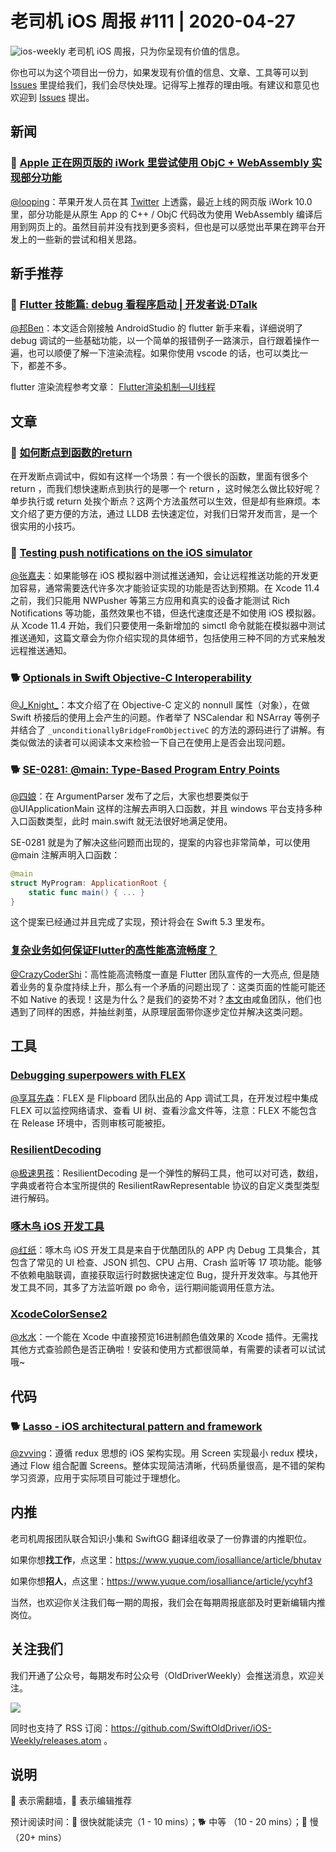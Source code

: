 # 老司机 iOS 周报 #111 | 2020-04-27

![ios-weekly](https://github.com/SwiftOldDriver/iOS-Weekly/blob/master/assets/ios-weekly.png?raw=true)
老司机 iOS 周报，只为你呈现有价值的信息。

你也可以为这个项目出一份力，如果发现有价值的信息、文章、工具等可以到 [Issues](https://github.com/SwiftOldDriver/iOS-Weekly/issues) 里提给我们，我们会尽快处理。记得写上推荐的理由哦。有建议和意见也欢迎到 [Issues](https://github.com/SwiftOldDriver/iOS-Weekly/issues) 提出。

## 新闻

### 🚧 [Apple 正在网页版的 iWork 里尝试使用 ObjC + WebAssembly 实现部分功能](https://mjtsai.com/blog/2020/04/17/iwork-10-in-webassembly/)

[@looping](https://github.com/looping)：苹果开发人员在其 [Twitter](https://twitter.com/lrz/status/1250455566213877760) 上透露，最近上线的网页版 iWork 10.0 里，部分功能是从原生 App 的 C++ / ObjC 代码改为使用 WebAssembly 编译后用到网页上的。虽然目前并没有找到更多资料，但也是可以感觉出苹果在跨平台开发上的一些新的尝试和相关思路。

## 新手推荐

### 🐎 [Flutter 技能篇: debug 看程序启动 | 开发者说·DTalk](https://mp.weixin.qq.com/s/hqCJglkdZi6W6fK1r5tZeg)

[@邦Ben](https://weibo.com/linwenbang)：本文适合刚接触 AndroidStudio 的 flutter 新手来看，详细说明了 debug 调试的一些基础功能，以一个简单的报错例子一路演示，自行跟着操作一遍，也可以顺便了解一下渲染流程。如果你使用 vscode 的话，也可以类比一下，都差不多。

flutter 渲染流程参考文章：
[Flutter渲染机制—UI线程](http://gityuan.com/2019/06/15/flutter_ui_draw/)

## 文章

### 🐎 [如何断点到函数的return](https://mp.weixin.qq.com/s?__biz=MzUxMTkwNDg0OQ==&mid=2247484659&idx=1&sn=775d9f018330360a4aeda18709f5869e&chksm=f96dd9cdce1a50dbf0d755c041d3ecd63c208c4817f69634acafb38e0e1b383cdea12931c943&mpshare=1&scene=1&srcid=&sharer_sharetime=1587606656735&sharer_shareid=ba950e64c9e1fd56aad199c82bacc05d#rd)
在开发断点调试中，假如有这样一个场景：有一个很长的函数，里面有很多个 return ，而我们想快速断点到执行的是哪一个 return ，这时候怎么做比较好呢？单步执行或 return 处挨个断点？这两个方法虽然可以生效，但是却有些麻烦。本文介绍了更方便的方法，通过 LLDB 去快速定位，对我们日常开发而言，是一个很实用的小技巧。

### 🐎 [Testing push notifications on the iOS simulator](https://www.avanderlee.com/workflow/testing-push-notifications-ios-simulator/)

[@张嘉夫](https://github.com/josephchang10)：如果能够在 iOS 模拟器中测试推送通知，会让远程推送功能的开发更加容易，通常需要迭代许多次才能验证实现的功能是否达到预期。在 Xcode 11.4 之前，我们只能用 NWPusher 等第三方应用和真实的设备才能测试 Rich Notifications 等功能，虽然效果也不错，但迭代速度还是不如使用 iOS 模拟器。从 Xcode 11.4 开始，我们只要使用一条新增加的 simctl 命令就能在模拟器中测试推送通知，这篇文章会为你介绍实现的具体细节，包括使用三种不同的方式来触发远程推送通知。


### 🐕 [Optionals in Swift Objective-C Interoperability](https://fabiancanas.com/blog/2020/1/9/swift-undefined-behavior.html)

[@J_Knight_](https://weibo.com/1929625262/profile?rightmod=1&wvr=6&mod=personinfo&is_all=1)：本文介绍了在 Objective-C 定义的 nonnull 属性（对象），在做 Swift 桥接后的使用上会产生的问题。作者举了 NSCalendar 和 NSArray 等例子并结合了 ``_unconditionallyBridgeFromObjectiveC`` 的方法的源码进行了讲解。有类似做法的读者可以阅读本文来检验一下自己在使用上是否会出现问题。

### 🐕 [SE-0281: @main: Type-Based Program Entry Points](https://github.com/apple/swift-evolution/blob/master/proposals/0281-main-attribute.md)

[@四娘](https://kemchenj.github.io)：在 ArgumentParser 发布了之后，大家也想要类似于 @UIApplicationMain 这样的注解去声明入口函数，并且 windows 平台支持多种入口函数类型，此时 main.swift 就无法很好地满足使用。

SE-0281 就是为了解决这些问题而出现的，提案的内容也非常简单，可以使用 @main 注解声明入口函数：

```swift
@main 
struct MyProgram: ApplicationRoot {
    static func main() { ... }
}
```

这个提案已经通过并且完成了实现，预计将会在 Swift 5.3 里发布。

### [复杂业务如何保证Flutter的高性能高流畅度？](https://mp.weixin.qq.com/s/iXFa9C68gUHr7PL8NHnZUA)

[@CrazyCoderShi](https://github.com/CrazyCoderShi)：高性能高流畅度一直是 Flutter 团队宣传的一大亮点, 但是随着业务的复杂度持续上升，那么有一个矛盾的问题出现了：这类页面的性能可能还不如 Native 的表现！这是为什么？是我们的姿势不对？[本文](https://mp.weixin.qq.com/s/iXFa9C68gUHr7PL8NHnZUA)由咸鱼团队，他们也遇到了同样的困惑，并抽丝剥茧，从原理层面带你逐步定位并解决这类问题。

## 工具

### [Debugging superpowers with FLEX](https://alejandromp.com/blog/debugging-superpowers-with-flex/)

[@享耳先森](https://github.com/iblacksun)：FLEX 是 Flipboard 团队出品的 App 调试工具，在开发过程中集成 FLEX 可以监控网络请求、查看 UI 树、查看沙盒文件等，注意：FLEX 不能包含在 Release 环境中，否则审核可能被拒。

### [ResilientDecoding](https://github.com/airbnb/ResilientDecoding)

[@极速男孩](https://github.com/ztlyyznf001)：ResilientDecoding 是一个弹性的解码工具，他可以对可选，数组，字典或者符合本宝所提供的 ResilientRawRepresentable 协议的自定义类型类型进行解码。

### [啄木鸟 iOS 开发工具](https://github.com/alibaba/youku-sdk-tool-woodpecker)

[@红纸](https://github.com/nianran)：啄木鸟 iOS 开发工具是来自于优酷团队的 APP 内 Debug 工具集合，其包含了常见的 UI 检查、JSON 抓包、CPU 占用、Crash 监听等 17 项功能。能够不依赖电脑联调，直接获取运行时数据快速定位 Bug，提升开发效率。与其他开发工具不同，其多了方法监听跟 po 命令，运行期间能调用任意方法。

### [XcodeColorSense2](https://github.com/onmyway133/XcodeColorSense2)

[@水水](https://www.xuyanlan.com)：一个能在 Xcode 中直接预览16进制颜色值效果的 Xcode 插件。无需找其他方式查验颜色是否正确啦！安装和使用方式都很简单，有需要的读者可以试试哦~

## 代码

### 🐕 [Lasso - iOS architectural pattern and framework](https://github.com/ww-tech/lasso)
[@zvving](https://github.com/zvving)：遵循 redux 思想的 iOS 架构实现。用 Screen 实现最小 redux 模块，通过 Flow 组合配置 Screens。整体实现简洁清晰，代码质量很高，是不错的架构学习资源，应用于实际项目可能过于理想化。

## 内推

老司机周报团队联合知识小集和 SwiftGG 翻译组收录了一份靠谱的内推职位。

如果你想**找工作**，点这里：https://www.yuque.com/iosalliance/article/bhutav

如果你想**招人**，点这里：https://www.yuque.com/iosalliance/article/ycyhf3

当然，也欢迎你关注我们每一期的周报，我们会在每期周报底部及时更新编辑内推岗位。

## 关注我们

我们开通了公众号，每期发布时公众号（OldDriverWeekly）会推送消息，欢迎关注。

![](https://github.com/SwiftOldDriver/iOS-Weekly/blob/master/assets/qrcode_for_wechat.jpg?raw=true)

同时也支持了 RSS 订阅：https://github.com/SwiftOldDriver/iOS-Weekly/releases.atom 。

## 说明

🚧 表示需翻墙，🌟 表示编辑推荐

预计阅读时间：🐎 很快就能读完（1 - 10 mins）；🐕 中等 （10 - 20 mins）；🐢 慢（20+ mins）
